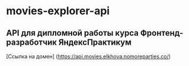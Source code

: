 # movies-explorer-api
## API для дипломной работы курса Фронтенд-разработчик ЯндексПрактикум
[Ссылка на домен] (https://api.movies.elkhova.nomoreparties.co/)
